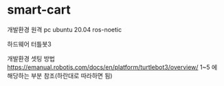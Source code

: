 # smart-cart

개발환경
원격 pc
ubuntu 20.04 
ros-noetic 

하드웨어
터틀봇3 


개발환경 셋팅 방법
https://emanual.robotis.com/docs/en/platform/turtlebot3/overview/
1~5 에 해당하는 부분 참조(하란대로 따라하면 됨)


